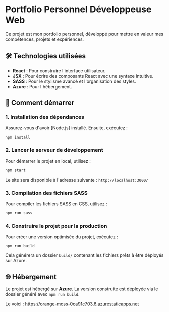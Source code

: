 # Portfolio Personnel Développeuse Web

Ce projet est mon portfolio personnel, développé pour mettre en valeur mes compétences, projets et expériences.

## 🛠️ Technologies utilisées

- **React** : Pour construire l'interface utilisateur.
- **JSX** : Pour écrire des composants React avec une syntaxe intuitive.
- **SASS** : Pour le stylisme avancé et l'organisation des styles.
- **Azure** : Pour l'hébergement.

## 🚀 Comment démarrer

### 1. Installation des dépendances

Assurez-vous d'avoir [Node.js] installé. Ensuite, exécutez :

```
npm install
```

### 2. Lancer le serveur de développement

Pour démarrer le projet en local, utilisez :

```
npm start
```

Le site sera disponible à l'adresse suivante : `http://localhost:3000/`

### 3. Compilation des fichiers SASS

Pour compiler les fichiers SASS en CSS, utilisez :

```
npm run sass
```

### 4. Construire le projet pour la production

Pour créer une version optimisée du projet, exécutez :

```
npm run build
```

Cela générera un dossier `build/` contenant les fichiers prêts à être déployés sur Azure.

## 🌐 Hébergement

Le projet est hébergé sur **Azure**. La version construite est déployée via le dossier généré avec `npm run build`.

Le voici : https://orange-moss-0ca91c703.6.azurestaticapps.net

